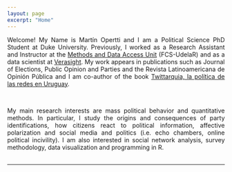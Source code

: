 ```yaml
---
layout: page
excerpt: "Home"
---
```


<div style="text-align: justify">
	
Welcome! My Name is Martín Opertti and I am a Political Science PhD Student at Duke University. Previously, I worked as a Research Assistant and Instructor at the <a href="https://umad.cienciassociales.edu.uy/">Methods and Data Access Unit</a> (FCS-UdelaR) and as a data scientist at <a href="https://verasight.io/">Verasight</a>. My work appears in publications such as Journal of Elections, Public Opinion and Parties and the Revista Latinoamericana de Opinión Pública and I am co-author of the book <a href="https://twittarquia.weebly.com/">Twittarquia, la política de las redes en Uruguay</a>. </div>  <br>


<div style="text-align: justify">
My main research interests are mass political behavior and quantitative methods. In particular, I study the origins and consequences of party identifications, how citizens react to political information, affective polarization and social media and politics (i.e. echo chambers, online political incivility). I am also interested in social network analysis, survey methodology, data visualization and programming in R. </div> <br>


<hr class="dashed">



